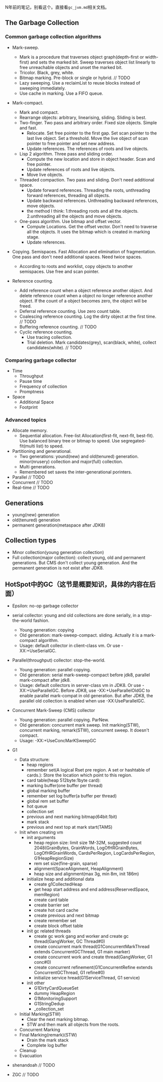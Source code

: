 N年前的笔记，别看这个。直接看`gc_jvm.md`相关文档。

## The Garbage Collection

### Common garbage collection algorithms
- Mark-sweep. 
	- Mark is a procedure that traverses object graph(depth-first or width-first) and sets the marked bit. Sweep traverses object list linearly to free unreachable objects and unset the marked bit.
	- Tricolor. Black, grey, white.
	- Bitmap marking. Pre-block or single or hybrid. // TODO
	- Lazy sweeping. Use a reclaimList to reuse blocks instead of sweeping immediately.
	- Use cache in marking. Use a FIFO queue.

- Mark-compact. 
	- Mark and compact.
	- Rearrange objects: arbitrary, linearising, sliding. Sliding is best.
	- Two-finger. Two pass and arbitrary order. Fixed size objects. Simple and fast.
		- Relocate. Set free pointer to the first gap. Set scan pointer to the last live object. Set a threshold. Move the live object of scan pointer to free pointer and set new address.
		- Update references. The references of roots and live objects.
	- Lisp 2 algorithm. Three pass and sliding order.
		- Compute the new location and store in object header. Scan and free pointer.
		- Update references of roots and live objects.
		- Move live objects.
	- Threaded compaction. Two pass and sliding. Don't need additional space.
		- Update forward references. Threading the roots, unthreading forward references, threading all objects.
		- Update backward references. Unthreading backward references, move objects.
		- the method I think: 1.threading roots and all the objects. 2.unthreading all the objects and move objects.
	- One-pass algorithm. Use bitmap and offset vector.
		- Compute Locations. Get the offset vector. Don't need to traverse all the objects. It uses the bitmap which is created in marking stage.
		- Update references.

- Copying. Semispaces. Fast Allocation and elimination of fragmentation. One pass and don't need additional spaces. Need twice spaces.
	- According to roots and  worklist, copy objects to another semispaces. Use free and scan pointer.

- Reference counting. 
	- Add reference count when a object reference another object. And delete reference count when a object no longer reference another object. If the count of a object becomes zero, the object will be freed.
	- Deferral reference counting. Use zero count table.
	- Coalescing reference counting. Log the dirty object at the first time. // TODO
	- Buffering reference counting. // TODO
	- Cyclic reference counting.
		- Use tracing collection.
		- Trial deletion. Mark candidates(grey), scan(black, white), collect candidates(white). // TODO

### Comparing garbage collector
- Time
	- Throughput
	- Pause time
	- Frequency of collection
	- Promptness
- Space
	- Additional Space
	- Footprint

### Advanced topics
- Allocate memory.
	- Sequential allocation. Free-list Allocation(first-fit, next-fit, best-fit). Use balanced binary tree or bitmap to speed. Use segregated-fit(multi list) to speed. 
- Partitioning and generational. 
	- Two generations: yound(new) and old(tenured) generation. minor(nrusery) collection and major(full) collection.
	- Multi generations.
	- Remembered set saves the inter-generational porinters.
- Parallel // TODO
- Concurrent // TODO
- Real-time // TODO

## Generations
- young(new) generation
- old(tenured) generation
- permanent generation(metaspace after JDK8)

## Collection types
- Minor collection(young generation collection)
- Full collection(major collection): collect young, old and permanent generations. But CMS don't collect young generation. And the permanent generation is not exist after JDK8.

## HotSpot中的GC（这节是概要知识，具体的内容在后面）
- Epsilon: no-op garbage collector

- serial collector: young and old collections are done serially, in a stop-the-world fashion.
	- Young generation: copying
	- Old generation: mark-sweep-compact. sliding. Actually it is a mark-compact algorithm.
	- Usage: default collector in client-class vm. Or use -XX:+UseSerialGC.

- Parallel(throughput) collector: stop-the-world.
	- Young generation: parallel copying.
	- Old generation: serial mark-sweep-compact before jdk8, parallel mark-compact after jdk8.
	- Usage: default collectors in server-class vm in JDK8. Or use -XX:+UseParallelGC. Before JDK8, use -XX:+UseParallelOldGC to enable parallel mark-compat in old generation. But after JDK8, the parallel old collection is enabled when use -XX:UseParallelGC.

- Concurrent Mark-Sweep (CMS) collector
	- Young generation: parallel copying. ParNew.
	- Old generation: concurrent mark sweep. Init marking(STW), concurrent marking, remark(STW), concurrent sweep. It doesn't compact.
	- Usage: -XX:+UseConcMarKSweepGC

- G1
	- Data structure: 
		- heap regions
		- remember set(A logical Rset pre region. A set or hashtable of cards.): Store the location which point to this region. 
		- card table(heap 512byte:1byte card): 
		- marking buffer(one buffer per thread)
		- global marking buffer
		- remember set log buffer(a buffer per thread)
		- global rem set buffer
		- hot queue
		- collection set
		- previous and next marking bitmap(64bit:1bit)
		- mark stack
		- previous and next top at mark start(TAMS)
	- Init when creating vm
		- init arguments
			- heap region size: limit size 1M-32M, suggested count 2048(GrainBytes, GrainWords, LogOfHRGrainBytes, LogOfHRGrainWords, CardsPerRegion, LogCardsPerRegion, G1HeapRegionSize)
			- rem set size(fine-grain, sparse)
			- alignment(SpaceAlignment, HeapAlignment)
			- heap size and alignment(max 3g, min 8m, init 186m)
		- initialize heap and additional data
			- create g1CollectedHeap
			- get heap start address and end address(ReservedSpace, memRegion)
			- create card table
			- create barrier set
			- create hot card cache
			- create previous and next bitmap
			- create remember set
			- create block offset table
		- init gc related threads
			- create gc work gang and worker and create gc thread(GangWorker, GC Thread#0)
			- create concurrent mark thread(G1ConcurrentMarkThread extends ConcurrentGCThread, G1 main marker)
			- create concurrent work and create thread(GangWorker, G1 conc#0)
			- create concurrent refinement(G1ConcurrentRefine extends ConcurrentGCThread, G1 refine#0)
			- initialize service hread(G1ServiceThread, G1 service)
		- init other
			- G1DirtyCardQueueSet
			- dummy HeapRegion
			- G1MonitoringSupport
			- G1StringDedup
			- _collection_set
	- Initial Marking(STW)
		- Clear the next marking bitmap.
		- STW and then mark all objects from the roots.
	- Concurrent Marking
	- Final Marking(remark)(STW)
		- Drain the mark stack
		- Complete log buffer
	- Cleanup
	- Evacuation

- shenandoah
// TODO

- ZGC
// TODO

